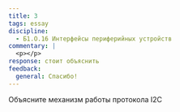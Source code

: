 ```yaml
---
title: 3
tags: essay
discipline:
  - Б1.О.16 Интерфейсы периферийных устройств
commentary: |
  <p></p>
response: стоит объяснить
feedback:
  general: Cпасибо!
---
```


Объясните механизм работы протокола I2C